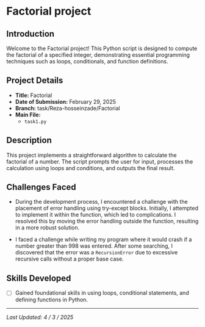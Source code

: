 # Factorial project

## Introduction
Welcome to the Factorial project! This Python script is designed to compute the factorial of a specified integer, demonstrating essential programming techniques such as loops, conditionals, and function definitions.

## Project Details

- **Title:** Factorial
- **Date of Submission:** February 29, 2025
- **Branch:** task/Reza-hosseinzade/Factorial
- **Main File:** 
  - `task1.py`

## Description
This project implements a straightforward algorithm to calculate the factorial of a number. The script prompts the user for input, processes the calculation using loops and conditions, and outputs the final result.

## Challenges Faced
- During the development process, I encountered a challenge with the placement of error handling using try-except blocks. Initially, I attempted to implement it within the function, which led to complications. I resolved this by moving the error handling outside the function, resulting in a more robust solution.

- I faced a challenge while writing my program where it would crash if a number greater than 998 was entered. After some searching, I discovered that the error was a `RecursionError` due to excessive recursive calls without a proper base case.

## Skills Developed
- [ ] Gained foundational skills in using loops, conditional statements, and defining functions in Python.

---

*Last Updated: 4 / 3 / 2025*